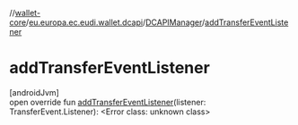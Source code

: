 //[wallet-core](../../../index.md)/[eu.europa.ec.eudi.wallet.dcapi](../index.md)/[DCAPIManager](index.md)/[addTransferEventListener](add-transfer-event-listener.md)

# addTransferEventListener

[androidJvm]\
open override fun [addTransferEventListener](add-transfer-event-listener.md)(listener: TransferEvent.Listener): &lt;Error class: unknown class&gt;
